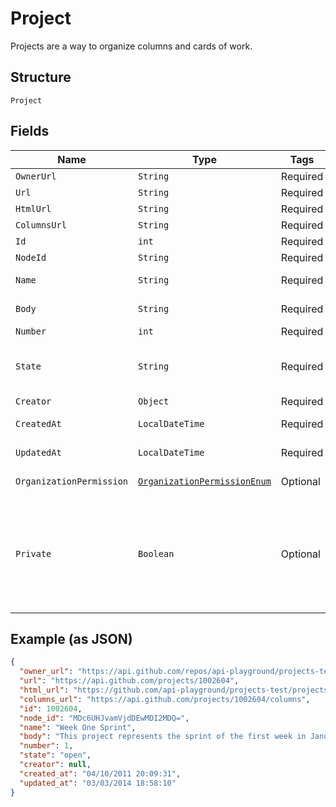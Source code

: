 
# Project

Projects are a way to organize columns and cards of work.

## Structure

`Project`

## Fields

| Name | Type | Tags | Description | Getter | Setter |
|  --- | --- | --- | --- | --- | --- |
| `OwnerUrl` | `String` | Required | - | String getOwnerUrl() | setOwnerUrl(String ownerUrl) |
| `Url` | `String` | Required | - | String getUrl() | setUrl(String url) |
| `HtmlUrl` | `String` | Required | - | String getHtmlUrl() | setHtmlUrl(String htmlUrl) |
| `ColumnsUrl` | `String` | Required | - | String getColumnsUrl() | setColumnsUrl(String columnsUrl) |
| `Id` | `int` | Required | - | int getId() | setId(int id) |
| `NodeId` | `String` | Required | - | String getNodeId() | setNodeId(String nodeId) |
| `Name` | `String` | Required | Name of the project | String getName() | setName(String name) |
| `Body` | `String` | Required | Body of the project | String getBody() | setBody(String body) |
| `Number` | `int` | Required | - | int getNumber() | setNumber(int number) |
| `State` | `String` | Required | State of the project; either 'open' or 'closed' | String getState() | setState(String state) |
| `Creator` | `Object` | Required | - | Object getCreator() | setCreator(Object creator) |
| `CreatedAt` | `LocalDateTime` | Required | - | LocalDateTime getCreatedAt() | setCreatedAt(LocalDateTime createdAt) |
| `UpdatedAt` | `LocalDateTime` | Required | - | LocalDateTime getUpdatedAt() | setUpdatedAt(LocalDateTime updatedAt) |
| `OrganizationPermission` | [`OrganizationPermissionEnum`](../../doc/models/organization-permission-enum.md) | Optional | - | OrganizationPermissionEnum getOrganizationPermission() | setOrganizationPermission(OrganizationPermissionEnum organizationPermission) |
| `Private` | `Boolean` | Optional | Whether or not this project can be seen by everyone. Only present if owner is an organization. | Boolean getPrivate() | setPrivate(Boolean mPrivate) |

## Example (as JSON)

```json
{
  "owner_url": "https://api.github.com/repos/api-playground/projects-test",
  "url": "https://api.github.com/projects/1002604",
  "html_url": "https://github.com/api-playground/projects-test/projects/12",
  "columns_url": "https://api.github.com/projects/1002604/columns",
  "id": 1002604,
  "node_id": "MDc6UHJvamVjdDEwMDI2MDQ=",
  "name": "Week One Sprint",
  "body": "This project represents the sprint of the first week in January",
  "number": 1,
  "state": "open",
  "creator": null,
  "created_at": "04/10/2011 20:09:31",
  "updated_at": "03/03/2014 18:58:10"
}
```

